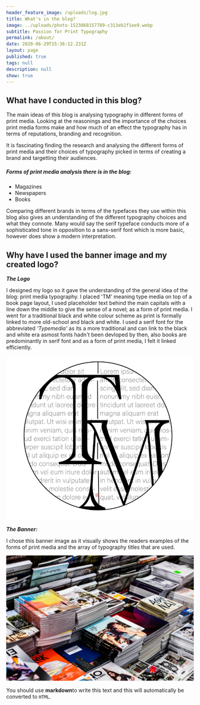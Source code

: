 ```yaml
---
header_feature_image: /uploads/log.jpg
title: What's in the blog?
image: ../uploads/photo-1523868157789-c313eb2f1ee9.webp
subtitle: Passion for Print Typography
permalink: /about/
date: 2020-06-29T15:36:12.231Z
layout: page
published: true
tags: null
description: null
show: true
---
```

## What have I conducted in this blog?

The main ideas of this blog is analysing typography in different forms of print media. Looking at the reasonings and the importance of the choices print media forms make and how much of an effect the typography has in terms of reputations, branding and recognition. 

It is fascinating finding the research and analysing the different forms of print media and their choices of typography picked in terms of creating a brand and targetting their audiences. 

##### *Forms of print media analysis there is in the blog:*

* Magazines
* Newspapers
* Books

Comparing different brands in terms of the typefaces they use within this blog also gives an understanding of the different typography choices and what they connote. Many would say the serif typeface conducts more of a sophisticated tone in opposition to a sans-serif font which is more basic, however does show a modern interpretation.

## Why have I used the banner image and my created logo?

***The Logo***

I designed my logo so it gave the understanding of the general idea of the blog: print media typography. I placed 'TM' meaning type media on top of a book page layout, I used placeholder text behind the main capitals with a line down the middle to give the sense of a novel; as a form of print media. I went for a traditional black and white colour scheme as print is formally linked to more old-school and black and white. I used a serif font for the abbreviated *'Typemedia'* as its a more traditional and can link to the black and white era asmost fonts hadn't been devloped by then, also books are predominantly in serif font and as a form of print media, I felt it linked efficiently.

![My logo which I designed via inDesign.](../uploads/screenshot-2021-10-04-at-12.28.32.png)

***The Banner:***

I chose this banner image as it visually shows the readers examples of the forms of print media and the array of typography titles that are used. 

![The banner image I used to highlight different typography of print media forms.](../uploads/charisse-kenion-8zsmlyaaufg-unsplash.jpg)







You should use **markdown**to write this text and this will automatically be converted to `HTML`.